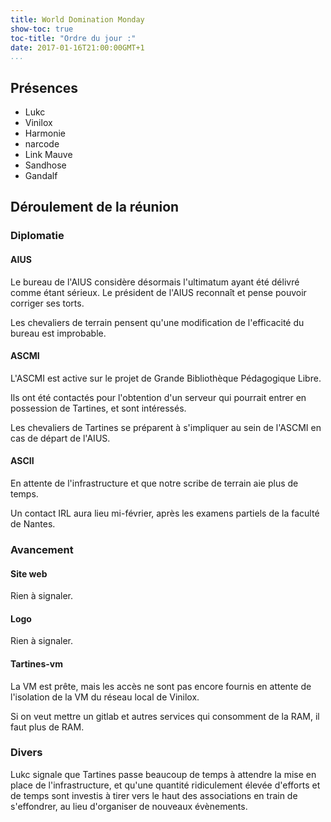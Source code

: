 ```yaml
---
title: World Domination Monday
show-toc: true
toc-title: "Ordre du jour :"
date: 2017-01-16T21:00:00GMT+1
...
```


## Présences

  - Lukc
  - Vinilox
  - Harmonie
  - narcode
  - Link Mauve
  - Sandhose
  - Gandalf

## Déroulement de la réunion

### Diplomatie

#### AIUS

Le bureau de l'AIUS considère désormais l'ultimatum ayant été délivré comme étant sérieux.
Le président de l'AIUS reconnaît et pense pouvoir corriger ses torts.

Les chevaliers de terrain pensent qu'une modification de l'efficacité du bureau est improbable.

#### ASCMI

L'ASCMI est active sur le projet de Grande Bibliothèque Pédagogique Libre.

Ils ont été contactés pour l'obtention d'un serveur qui pourrait entrer en possession de Tartines, et sont intéressés.

Les chevaliers de Tartines se préparent à s'impliquer au sein de l'ASCMI en cas de départ de l'AIUS.

#### ASCII

En attente de l'infrastructure et que notre scribe de terrain aie plus de temps.

Un contact IRL aura lieu mi-février, après les examens partiels de la faculté de Nantes.

### Avancement

#### Site web

Rien à signaler.

#### Logo

Rien à signaler.

#### Tartines-vm

La VM est prête, mais les accès ne sont pas encore fournis en attente de l'isolation de la VM du réseau local de Vinilox.

Si on veut mettre un gitlab et autres services qui consomment de la RAM, il faut plus de RAM.

### Divers

Lukc signale que Tartines passe beaucoup de temps à attendre la mise en place de l'infrastructure, et qu'une quantité ridiculement élevée d'efforts et de temps sont investis à tirer vers le haut des associations en train de s'effondrer, au lieu d'organiser de nouveaux évènements.

